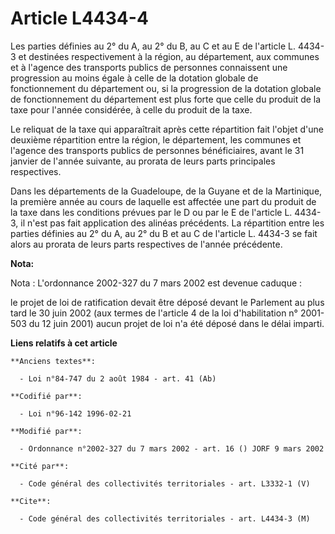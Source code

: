 # Article L4434-4

Les parties définies au 2° du A, au 2° du B, au C et au E de l'article L. 4434-3 et destinées respectivement à la région, au
département, aux communes et à l'agence des transports publics de personnes connaissent une progression au moins égale à
celle de la dotation globale de fonctionnement du département ou, si la progression de la dotation globale de fonctionnement
du département est plus forte que celle du produit de la taxe pour l'année considérée, à celle du produit de la taxe.

Le reliquat de la taxe qui apparaîtrait après cette répartition fait l'objet d'une deuxième répartition entre la région, le
département, les communes et l'agence des transports publics de personnes bénéficiaires, avant le 31 janvier de l'année
suivante, au prorata de leurs parts principales respectives.

Dans les départements de la Guadeloupe, de la Guyane et de la Martinique, la première année au cours de laquelle est affectée
une part du produit de la taxe dans les conditions prévues par le D ou par le E de l'article L. 4434-3, il n'est pas fait
application des alinéas précédents. La répartition entre les parties définies au 2° du A, au 2° du B et au C de l'article L.
4434-3 se fait alors au prorata de leurs parts respectives de l'année précédente.

**Nota:**

Nota : L'ordonnance 2002-327 du 7 mars 2002 est devenue caduque :

le projet de loi de ratification devait être déposé devant le Parlement au plus tard le 30 juin 2002 (aux termes de l'article
4 de la loi d'habilitation n° 2001-503 du 12 juin 2001) aucun projet de loi n'a été déposé dans le délai imparti.

**Liens relatifs à cet article**

	**Anciens textes**:

	  - Loi n°84-747 du 2 août 1984 - art. 41 (Ab)

	**Codifié par**:

	  - Loi n°96-142 1996-02-21

	**Modifié par**:

	  - Ordonnance n°2002-327 du 7 mars 2002 - art. 16 () JORF 9 mars 2002

	**Cité par**:

	  - Code général des collectivités territoriales - art. L3332-1 (V)

	**Cite**:

	  - Code général des collectivités territoriales - art. L4434-3 (M)
